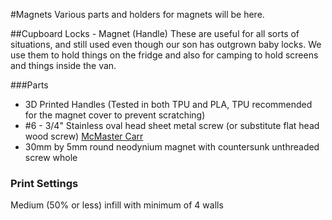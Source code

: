 #Magnets
Various parts and holders for magnets will be here.

##Cupboard Locks - Magnet (Handle)
These are useful for all sorts of situations, and still used even though our son has outgrown baby locks. We use them to hold things on the fridge and also for camping to hold screens and things inside the van.

###Parts
- 3D Printed Handles (Tested in both TPU and PLA, TPU recommended for the magnet cover to prevent scratching)
- #6 - 3/4" Stainless oval head sheet metal screw (or substitute flat head wood screw) [McMaster Carr](https://www.mcmaster.com/catalog/127/3216/)
- 30mm by 5mm round neodynium magnet with countersunk unthreaded screw whole

### Print Settings

Medium (50% or less) infill with minimum of 4 walls

